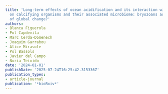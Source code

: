 ```yaml
---
title: 'Long-term effects of ocean acidification and its interaction with warming
  on calcifying organisms and their associated microbiome: bryozoans as emerging sentinels
  of global change?'
authors:
- Blanca Figuerola
- Pol Capdevila
- Marc Cerda-Domenech
- Joaquim Garrabou
- Alice Mirasole
- Pol Bassols
- Javier del Campo
- Nuria Teixido
date: '2024-01-01'
publishDate: '2025-07-24T16:25:42.315336Z'
publication_types:
- article-journal
publication: '*bioRxiv*'
---
```

